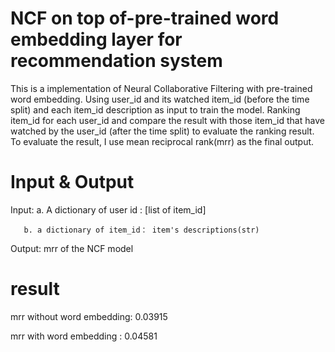 # NCF on top of-pre-trained word embedding layer for recommendation system
This is a implementation of Neural Collaborative Filtering with pre-trained word embedding. Using user_id and its watched item_id (before the time split) and each item_id description as input to train the model. 
Ranking item_id for each user_id and compare the result with those item_id that have watched by the user_id (after the time split) to evaluate the ranking result.
To evaluate the result, I use mean reciprocal rank(mrr) as the final output.

# Input & Output
Input: a. A dictionary of user id : [list of item_id]

       b. a dictionary of item_id： item's descriptions(str)
       
Output: mrr of the NCF model

# result
mrr without word embedding: 0.03915

mrr with word embedding : 0.04581
